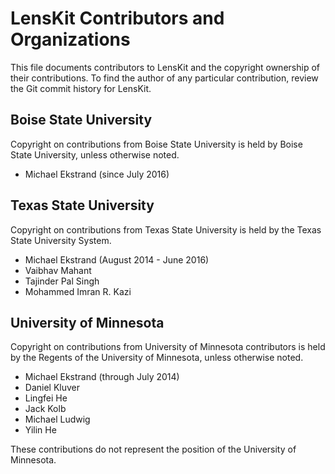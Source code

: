 # LensKit Contributors and Organizations

This file documents contributors to LensKit and the copyright ownership of
their contributions.  To find the author of any particular contribution, review
the Git commit history for LensKit.

## Boise State University

Copyright on contributions from Boise State University is held by Boise State University,
unless otherwise noted.

- Michael Ekstrand (since July 2016)

## Texas State University

Copyright on contributions from Texas State University is held by the Texas State
University System.

- Michael Ekstrand (August 2014 - June 2016)
- Vaibhav Mahant
- Tajinder Pal Singh
- Mohammed Imran R. Kazi

## University of Minnesota

Copyright on contributions from University of Minnesota contributors is held by
the Regents of the University of Minnesota, unless otherwise noted.

- Michael Ekstrand (through July 2014)
- Daniel Kluver
- Lingfei He
- Jack Kolb
- Michael Ludwig
- Yilin He

These contributions do not represent the position of the University of Minnesota.
